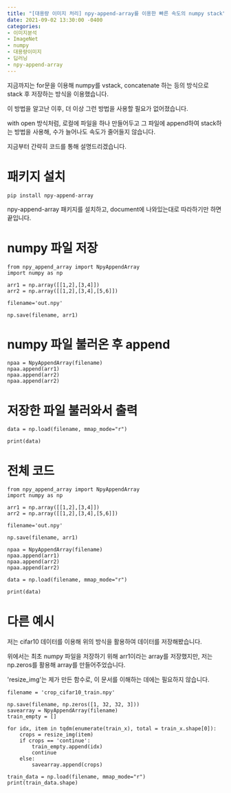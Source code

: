 ```yaml
---
title: "[대용량 이미지 처리] npy-append-array를 이용한 빠른 속도의 numpy stack"
date: 2021-09-02 13:30:00 -0400
categories: 
- 이미지분석
- ImageNet
- numpy
- 대용량이미지
- 딥러닝
- npy-append-array
---
```


지금까지는 for문을 이용해 numpy를 vstack, concatenate 하는 등의 방식으로 stack 후 저장하는 방식을 이용했습니다.

이 방법을 알고난 이후, 더 이상 그런 방법을 사용할 필요가 없어졌습니다.

with open 방식처럼, 로컬에 파일을 하나 만들어두고 그 파일에 append하여 stack하는 방법을 사용해, 수가 늘어나도 속도가 줄어들지 않습니다.

지금부터 간략히 코드를 통해 설명드리겠습니다.

# 패키지 설치

```
pip install npy-append-array
```

npy-append-array 패키지를 설치하고, document에 나와있는대로 따라하기만 하면 끝입니다.

# numpy 파일 저장

```
from npy_append_array import NpyAppendArray
import numpy as np

arr1 = np.array([[1,2],[3,4]])
arr2 = np.array([[1,2],[3,4],[5,6]])

filename='out.npy'

np.save(filename, arr1)
```

# numpy 파일 불러온 후 append

```
npaa = NpyAppendArray(filename)
npaa.append(arr1)
npaa.append(arr2)
npaa.append(arr2)
```

# 저장한 파일 불러와서 출력

```
data = np.load(filename, mmap_mode="r")

print(data)
```

# 전체 코드

```
from npy_append_array import NpyAppendArray
import numpy as np

arr1 = np.array([[1,2],[3,4]])
arr2 = np.array([[1,2],[3,4],[5,6]])

filename='out.npy'

np.save(filename, arr1)

npaa = NpyAppendArray(filename)
npaa.append(arr1)
npaa.append(arr2)
npaa.append(arr2)

data = np.load(filename, mmap_mode="r")

print(data)
```

# 다른 예시

저는 cifar10 데이터를 이용해 위의 방식을 활용하여 데이터를 저장해봤습니다.

위에서는 최초 numpy 파일을 저장하기 위해 arr1이라는 array를 저장했지만, 저는 np.zeros를 활용해 array를 만들어주었습니다.

'resize_img'는 제가 만든 함수로, 이 문서를 이해하는 데에는 필요하지 않습니다.

```
filename = 'crop_cifar10_train.npy'

np.save(filename, np.zeros([1, 32, 32, 3]))
savearray = NpyAppendArray(filename)
train_empty = []

for idx, item in tqdm(enumerate(train_x), total = train_x.shape[0]):
    crops = resize_img(item)
    if crops == 'continue':
        train_empty.append(idx)
        continue
    else:
        savearray.append(crops)

train_data = np.load(filename, mmap_mode="r")
print(train_data.shape)
```
